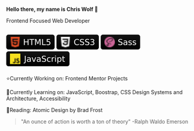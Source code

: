 **Hello there, my name is Chris Wolf 🐺**

Frontend Focused Web Developer

![HTML5](webdev-icons/html5.svg) ![CSS3](webdev-icons/css3.svg) ![Sass](webdev-icons/sass.svg) ![JavaScript](webdev-icons/javascript.svg)
---

⭐️Currently Working on: Frontend Mentor Projects

🌱Currently Learning on: JavaScript, Boostrap, CSS Design Systems and Architecture, Accessibility

📖Reading: Atomic Design by Brad Frost

> "An ounce of action is worth a ton of theory" -Ralph Waldo Emerson
